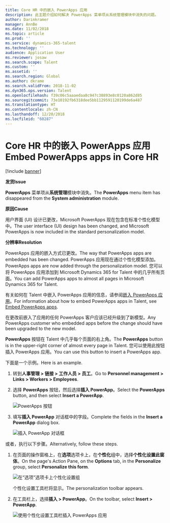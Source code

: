 ```yaml
---
title: Core HR 中的嵌入 PowerApps 应用
description: 此主题介绍如何解决 PowerApps 菜单项从系统管理模块中消失的问题。
author: Darinkramer
manager: AnnBe
ms.date: 11/02/2018
ms.topic: article
ms.prod: ''
ms.service: dynamics-365-talent
ms.technology: ''
audience: Application User
ms.reviewer: josaw
ms.search.scope: Talent
ms.custom: ''
ms.assetid: ''
ms.search.region: Global
ms.author: dkrame
ms.search.validFrom: 2018-11-02
ms.dyn365.ops.version: Talent
ms.openlocfilehash: f39c06c5aaaedaa8c947c38893e8c0120a862d85
ms.sourcegitcommit: 73e10192fb6318dee5bb1129591120199de6a487
ms.translationtype: HT
ms.contentlocale: zh-CN
ms.lasthandoff: 12/20/2018
ms.locfileid: "60287"
---
```

# <a name="embed-powerapps-apps-in-core-hr"></a><span data-ttu-id="3f4f0-103">Core HR 中的嵌入 PowerApps 应用</span><span class="sxs-lookup"><span data-stu-id="3f4f0-103">Embed PowerApps apps in Core HR</span></span>

[!include [banner](includes/banner.md)]

<span data-ttu-id="3f4f0-104">**发货**</span><span class="sxs-lookup"><span data-stu-id="3f4f0-104">**Issue**</span></span>

<span data-ttu-id="3f4f0-105">**PowerApps** 菜单项从**系统管理**模块中消失。</span><span class="sxs-lookup"><span data-stu-id="3f4f0-105">The **PowerApps** menu item has disappeared from the **System administration** module.</span></span>

<span data-ttu-id="3f4f0-106">**原因**</span><span class="sxs-lookup"><span data-stu-id="3f4f0-106">**Cause**</span></span>

<span data-ttu-id="3f4f0-107">用户界面 (UI) 设计已更改，Microsoft PowerApps 现在包含在标准个性化模型中。</span><span class="sxs-lookup"><span data-stu-id="3f4f0-107">The user interface (UI) design has been changed, and Microsoft PowerApps is now included in the standard personalization model.</span></span>

<span data-ttu-id="3f4f0-108">**分辨率**</span><span class="sxs-lookup"><span data-stu-id="3f4f0-108">**Resolution**</span></span>

<span data-ttu-id="3f4f0-109">PowerApps 应用的嵌入方式已更改。</span><span class="sxs-lookup"><span data-stu-id="3f4f0-109">The way that PowerApps apps are embedded has been changed.</span></span> <span data-ttu-id="3f4f0-110">PowerApps 应用现在通过个性化模型添加。</span><span class="sxs-lookup"><span data-stu-id="3f4f0-110">PowerApps apps are now added through the personalization model.</span></span> <span data-ttu-id="3f4f0-111">您可以将 PowerApps 应用添加到 Microsoft Dynamics 365 for Talent 中的几乎所有页面。</span><span class="sxs-lookup"><span data-stu-id="3f4f0-111">You can add PowerApps apps to almost all pages in Microsoft Dynamics 365 for Talent.</span></span>

<span data-ttu-id="3f4f0-112">有关如何在 Talent 中嵌入 PowerApps 应用的信息，请参阅[嵌入 PowerApps 应用](https://docs.microsoft.com/en-us/dynamics365/unified-operations/fin-and-ops/get-started/embed-power-apps)。</span><span class="sxs-lookup"><span data-stu-id="3f4f0-112">For information about how to embed PowerApps apps in Talent, see [Embed PowerApps apps](https://docs.microsoft.com/en-us/dynamics365/unified-operations/fin-and-ops/get-started/embed-power-apps).</span></span>

<span data-ttu-id="3f4f0-113">在更改前嵌入了应用的任何 PowerApps 客户应该已经升级到了新模型。</span><span class="sxs-lookup"><span data-stu-id="3f4f0-113">Any PowerApps customer who embedded apps before the change should have been upgraded to the new model.</span></span>

<span data-ttu-id="3f4f0-114">**PowerApps** 按钮在 Talent 中几乎每个页面的右上角。</span><span class="sxs-lookup"><span data-stu-id="3f4f0-114">The **PowerApps** button is in the upper-right corner of almost every page in Talent.</span></span> <span data-ttu-id="3f4f0-115">您可以使用此按钮插入 PowerApps 应用。</span><span class="sxs-lookup"><span data-stu-id="3f4f0-115">You can use this button to insert a PowerApps app.</span></span>

<span data-ttu-id="3f4f0-116">下面是一个示例。</span><span class="sxs-lookup"><span data-stu-id="3f4f0-116">Here is an example.</span></span>

1. <span data-ttu-id="3f4f0-117">转到**人事管理 \> 链接 \> 工作人员 \> 员工**。</span><span class="sxs-lookup"><span data-stu-id="3f4f0-117">Go to **Personnel management \> Links \> Workers \> Employees**.</span></span>
2. <span data-ttu-id="3f4f0-118">选择 **PowerApps** 按钮，然后选择**插入 PowerApp**。</span><span class="sxs-lookup"><span data-stu-id="3f4f0-118">Select the **PowerApps** button, and then select **Insert a PowerApp**.</span></span>

    ![PowerApps 按钮](media/png.png)

3. <span data-ttu-id="3f4f0-120">填写**插入 PowerApp** 对话框中的字段。</span><span class="sxs-lookup"><span data-stu-id="3f4f0-120">Complete the fields in the **Insert a PowerApp** dialog box.</span></span>

    ![插入 PowerApp 对话框](media/insert-powerapp.png)

<span data-ttu-id="3f4f0-122">或者，执行以下步骤。</span><span class="sxs-lookup"><span data-stu-id="3f4f0-122">Alternatively, follow these steps.</span></span>

1. <span data-ttu-id="3f4f0-123">在页面的操作窗格上，在**选项**选项卡上，在**个性化**组中，选择**个性化设置此窗体**。</span><span class="sxs-lookup"><span data-stu-id="3f4f0-123">On the page's Action Pane, on the **Options** tab, in the **Personalize** group, select **Personalize this form**.</span></span>

    ![在“选项”选项卡上个性化设置组](media/options.png)

    <span data-ttu-id="3f4f0-125">个性化设置工具栏将显示。</span><span class="sxs-lookup"><span data-stu-id="3f4f0-125">The personalization toolbar appears.</span></span>

2. <span data-ttu-id="3f4f0-126">在工具栏上，选择**插入 \> PowerApp**。</span><span class="sxs-lookup"><span data-stu-id="3f4f0-126">On the toolbar, select **Insert \> PowerApp**.</span></span>

    ![使用个性化设置工具栏插入 PowerApps 应用](media/powerapp-bar.png)
